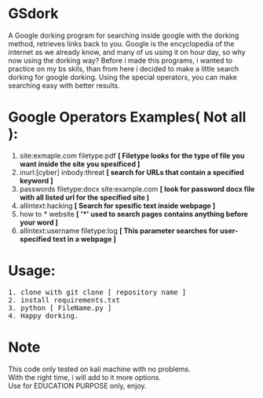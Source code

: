 # GSdork
A Google dorking program for searching inside google with the dorking method, retrieves links back to you. Google is the encyclopedia of the internet as we already know, and many of us using it on hour day, so why now using the dorking way? Before i made this programs, i wanted to practice on my bs skils, than from here i decided to make a little search dorking for google dorking. Using the special operators, you can make searching easy with better results.

# Google Operators Examples( Not all ):
1. site:exmaple.com filetype:pdf <b>[ Filetype looks for the type of file you want inside the site you spesificed ]</b>
2. inurl:[cyber] inbody:threat <b>[ search for URLs that contain a specified keyword ]</b>
3. passwords filetype:docx site:example.com <b>[ look for password docx file with all listed url  for the specified site )</b>
4. allintext:hacking <b>[ Search for spesific text inside webpage ]</b>
5. how to * website <b>[ '*' used to search pages contains anything before your word ]</b>
6. allintext:username filetype:log <b>[ This parameter searches for user-specified text in a webpage ]</b>

# Usage:
<pre>
1. clone with git clone [ repository name ] 
2. install requirements.txt
3. python [ FileName.py ] 
4. Happy dorking.
</pre>

# Note
This code only tested on kali machine with no problems.</br>
With the right time, i will add to it more options.</br>
Use for EDUCATION PURPOSE only, enjoy.

